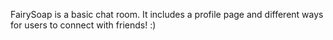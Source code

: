 FairySoap is a basic chat room. It includes a profile page and different
ways for users to connect with friends! :) 
